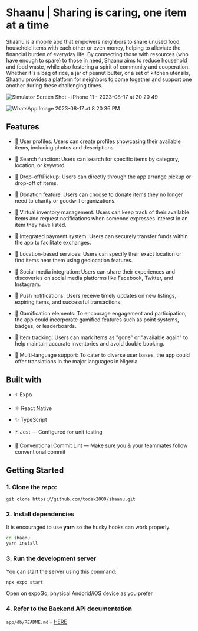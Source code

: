 # Shaanu | Sharing is caring, one item at a time

Shaanu is a mobile app that empowers neighbors to share unused food, household items with each other or even money, helping to alleviate the financial burden of everyday life. By connecting those with resources (who have enough to spare) to those in need, Shaanu aims to reduce household and food waste, while also fostering a spirit of community and cooperation. Whether it's a bag of rice, a jar of peanut butter, or a set of kitchen utensils, Shaanu provides a platform for neighbors to come together and support one another during these challenging times.

![Simulator Screen Shot - iPhone 11 - 2023-08-17 at 20 20 49](https://github.com/todak2000/shaanu/assets/26861798/517f4376-0d9c-4ea6-9d70-b17ddf5eab39)

![WhatsApp Image 2023-08-17 at 8 20 36 PM](https://github.com/todak2000/shaanu/assets/26861798/27bf23cd-9f89-4690-b9a4-4912422170bf)

## Features
- 💎 User profiles: Users can create profiles showcasing their available items, including photos and descriptions.
- 💎 Search function: Users can search for specific items by category, location, or keyword.
- 💎 Drop-off/Pickup: Users can directly through the app arrange pickup or drop-off of items.
- 💎 Donation feature: Users can choose to donate items they no longer need to charity or goodwill organizations.
- 💎 Virtual inventory management: Users can keep track of their available items and request notifications when someone expresses interest in an item they have listed.
- 💎 Integrated payment system: Users can securely transfer funds within the app to facilitate exchanges.
- 💎 Location-based services: Users can specify their exact location or find items near them using geolocation features.
- 💎 Social media integration: Users can share their experiences and discoveries on social media platforms like Facebook, Twitter, and Instagram.
- 💎 Push notifications: Users receive timely updates on new listings, expiring items, and successful transactions.
- 💎 Gamification elements: To encourage engagement and participation, the app could incorporate gamified features such as point systems, badges, or leaderboards.
- 💎 Item tracking: Users can mark items as "gone" or "available again" to help maintain accurate inventories and avoid double booking.

- 💎 Multi-language support: To cater to diverse user bases, the app could offer translations in the major languages in Nigeria.


## Built with

- ⚡️ Expo
- ⚛️ React Native
- ✨ TypeScript

- 🃏 Jest — Configured for unit testing
- 🤖 Conventional Commit Lint — Make sure you & your teammates follow conventional commit


## Getting Started

### 1. Clone the repo:

```
git clone https://github.com/todak2000/shaanu.git
```

### 2. Install dependencies

It is encouraged to use **yarn** so the husky hooks can work properly.

```bash
cd shaanu
yarn install
```

### 3. Run the development server

You can start the server using this command:

```bash
npx expo start
```

Open on expoGo, physical Andorid/iOS device as you prefer

### 4. Refer to the Backend API documentation

`app/db/README.md` - [HERE](app/db/README.md)
